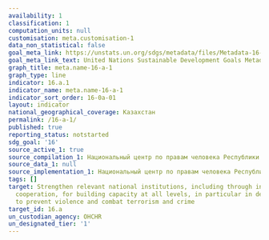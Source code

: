 ```yaml
---
availability: 1
classification: 1
computation_units: null
customisation: meta.customisation-1
data_non_statistical: false
goal_meta_link: https://unstats.un.org/sdgs/metadata/files/Metadata-16-0A-01.pdf
goal_meta_link_text: United Nations Sustainable Development Goals Metadata (pdf 1361kB)
graph_title: meta.name-16-a-1
graph_type: line
indicator: 16.a.1
indicator_name: meta.name-16-a-1
indicator_sort_order: 16-0a-01
layout: indicator
national_geographical_coverage: Казахстан
permalink: /16-a-1/
published: true
reporting_status: notstarted
sdg_goal: '16'
source_active_1: true
source_compilation_1: Национальный центр по правам человека Республики Казахстан
source_data_1: null
source_implementation_1: Национальный центр по правам человека Республики Казахстан
tags: []
target: Strengthen relevant national institutions, including through international
  cooperation, for building capacity at all levels, in particular in developing countries,
  to prevent violence and combat terrorism and crime
target_id: 16.a
un_custodian_agency: OHCHR
un_designated_tier: '1'
---
```


